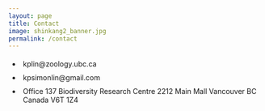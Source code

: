 ```yaml
---
layout: page
title: Contact
image: shinkang2_banner.jpg
permalink: /contact
---
```

<style>
ul li {
    padding: 5px 5px;
}
</style>

<ul class="fa-ul">
  <li><i class="fa-li fa fa-envelope"></i>kplin@zoology.ubc.ca</li>  
  
  <li><i class="fa-li fa fa-envelope"></i>kpsimonlin@gmail.com</li>  
  
  <li><i class="fa-li fa fa-address-book"></i>Office 137 Biodiversity Research Centre 2212 Main Mall Vancouver BC Canada V6T 1Z4</li>  
</ul>
